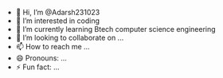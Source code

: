 - 👋 Hi, I’m @Adarsh231023
- 👀 I’m interested in coding
- 🌱 I’m currently learning Btech computer science engineering
- 💞️ I’m looking to collaborate on ...
- 📫 How to reach me ...
- 😄 Pronouns: ...
- ⚡ Fun fact: ...

<!---
Adarsh231023/Adarsh231023 is a ✨ special ✨ repository because its `README.md` (this file) appears on your GitHub profile.
You can click the Preview link to take a look at your changes.
--->
